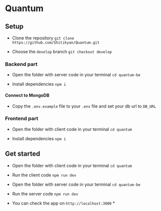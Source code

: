 # Quantum

## Setup

- Clone the repository
  `git clone https://github.com/Shitikyan/Quantum.git`

- Choose the `develop` branch
  `git checkout develop`

### Backend part

- Open the folder with server code in your terminal
  `cd quantum-be`

- Install dependencies
  `npm i`

#### Connect to MongoDB

- Copy the `.env.example` file to your `.env` file and set your db url to `DB_URL`

### Frontend part

- Open the folder with client code in your terminal
  `cd quantum`

- Install dependencies
  `npm i`

## Get started

- Open the folder with client code in your terminal
  `cd quantum`

- Run the client code
  `npm run dev`

- Open the folder with server code in your terminal
  `cd quantum-be`

- Run the server code
  `npm run dev`

* You can check the app on `http://localhost:3000` \*
